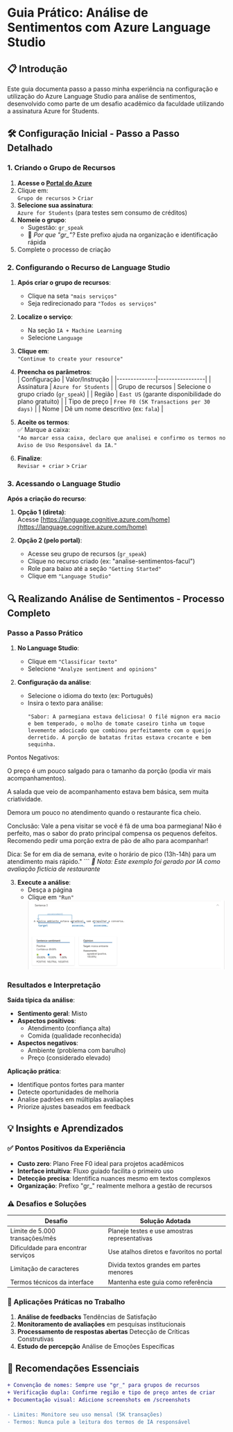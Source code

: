 # Guia Prático: Análise de Sentimentos com Azure Language Studio

## 📋 Introdução
Este guia documenta passo a passo minha experiência na configuração e utilização do Azure Language Studio para análise de sentimentos, desenvolvido como parte de um desafio acadêmico da faculdade utilizando a assinatura Azure for Students.

## 🛠️ Configuração Inicial - Passo a Passo Detalhado

### 1. Criando o Grupo de Recursos
1. **Acesse o [Portal do Azure](https://portal.azure.com)**  
2. Clique em:  
   `Grupo de recursos` > `Criar`  
3. **Selecione sua assinatura**:  
   `Azure for Students` (para testes sem consumo de créditos)  
4. **Nomeie o grupo**:  
   - Sugestão: `gr_speak`  
   - 🔹 *Por que "gr_"?* Este prefixo ajuda na organização e identificação rápida  
5. Complete o processo de criação  

### 2. Configurando o Recurso de Language Studio
1. **Após criar o grupo de recursos**:  
   - Clique na seta `"mais serviços"`  
   - Seja redirecionado para `"Todos os serviços"`  

2. **Localize o serviço**:  
   - Na seção `IA + Machine Learning`  
   - Selecione `Language`  

3. **Clique em**:  
   `"Continue to create your resource"`  

4. **Preencha os parâmetros**:  
   | Configuração | Valor/Instrução |
   |--------------|-----------------|
   | Assinatura | `Azure for Students` |
   | Grupo de recursos | Selecione o grupo criado (`gr_speak`) |
   | Região | `East US` (garante disponibilidade do plano gratuito) |
   | Tipo de preço | `Free F0 (5K Transactions per 30 days)` |
   | Nome | Dê um nome descritivo (ex: `fala`) |

5. **Aceite os termos**:  
   ✅ Marque a caixa:  
   `"Ao marcar essa caixa, declaro que analisei e confirmo os termos no Aviso de Uso Responsável da IA."`  

6. **Finalize**:  
   `Revisar + criar` > `Criar`

### 3. Acessando o Language Studio
**Após a criação do recurso**:
1. **Opção 1 (direta)**:  
   Acesse [https://language.cognitive.azure.com/home](https://language.cognitive.azure.com/home)

2. **Opção 2 (pelo portal)**:  
   - Acesse seu grupo de recursos (`gr_speak`)  
   - Clique no recurso criado (ex: "analise-sentimentos-facul")  
   - Role para baixo até a seção `"Getting Started"`  
   - Clique em `"Language Studio"`  

## 🔍 Realizando Análise de Sentimentos - Processo Completo

### Passo a Passo Prático
1. **No Language Studio**:  
   - Clique em `"Classificar texto"`  
   - Selecione `"Analyze sentiment and opinions"`  

2. **Configuração da análise**:  
   - Selecione o idioma do texto (ex: Português)  
   - Insira o texto para análise:  
     ```text
     "Sabor: A parmegiana estava deliciosa! O filé mignon era macio e bem temperado, o molho de tomate caseiro tinha um toque levemente adocicado que combinou perfeitamente com o queijo derretido. A porção de batatas fritas estava crocante e bem sequinha.

Pontos Negativos:

O preço é um pouco salgado para o tamanho da porção (podia vir mais acompanhamentos).

A salada que veio de acompanhamento estava bem básica, sem muita criatividade.

Demora um pouco no atendimento quando o restaurante fica cheio.

Conclusão: Vale a pena visitar se você é fã de uma boa parmegiana! Não é perfeito, mas o sabor do prato principal compensa os pequenos defeitos. Recomendo pedir uma porção extra de pão de alho para acompanhar!

Dica: Se for em dia de semana, evite o horário de pico (13h-14h) para um atendimento mais rápido."
     ```
     *🔹 Nota: Este exemplo foi gerado por IA como avaliação fictícia de restaurante*

3. **Execute a análise**:  
   - Desça a página  
   - Clique em `"Run"`  
![Dashboard de Análise de Dados](images/final.png)

### Resultados e Interpretação
**Saída típica da análise**:
- **Sentimento geral**: Misto  
- **Aspectos positivos**:  
  - Atendimento (confiança alta)  
  - Comida (qualidade reconhecida)  
- **Aspectos negativos**:  
  - Ambiente (problema com barulho)  
  - Preço (considerado elevado)  

**Aplicação prática**:
- Identifique pontos fortes para manter  
- Detecte oportunidades de melhoria  
- Analise padrões em múltiplas avaliações  
- Priorize ajustes baseados em feedback  

## 💡 Insights e Aprendizados

### ✅ Pontos Positivos da Experiência
- **Custo zero**: Plano Free F0 ideal para projetos acadêmicos  
- **Interface intuitiva**: Fluxo guiado facilita o primeiro uso  
- **Detecção precisa**: Identifica nuances mesmo em textos complexos  
- **Organização**: Prefixo "gr_" realmente melhora a gestão de recursos  

### ⚠️ Desafios e Soluções
| Desafio | Solução Adotada |
|---------|-----------------|
| Limite de 5.000 transações/mês | Planeje testes e use amostras representativas |
| Dificuldade para encontrar serviços | Use atalhos diretos e favoritos no portal |
| Limitação de caracteres | Divida textos grandes em partes menores |
| Termos técnicos da interface | Mantenha este guia como referência |

### 🚀 Aplicações Práticas no Trabalho
1. **Análise de feedbacks** Tendências de Satisfação
2. **Monitoramento de avaliações** em pesquisas institucionais  
3. **Processamento de respostas abertas** Detecção de Críticas Construtivas  
4. **Estudo de percepção** Análise de Emoções Específicas  

## 📌 Recomendações Essenciais
```diff
+ Convenção de nomes: Sempre use "gr_" para grupos de recursos
+ Verificação dupla: Confirme região e tipo de preço antes de criar
+ Documentação visual: Adicione screenshots em /screenshots

- Limites: Monitore seu uso mensal (5K transações)
- Termos: Nunca pule a leitura dos termos de IA responsável